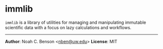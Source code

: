 # immlib

`immlib` is a library of utilities for managing and manipulating immutable
scientific data with a focus on lazy calculations and workflows.

---

**Author**: Noah C. Benson &lt;[nben@uw.edu](mailto:nben@uw.edu)&gt;
**License**: MIT
